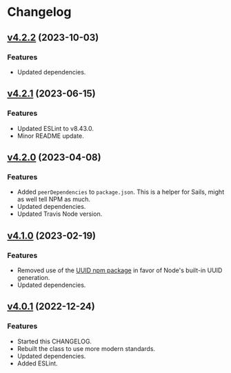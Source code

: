 # Changelog
## [v4.2.2](https://github.com/neonexus/fixted/compare/v4.2.1...v4.2.2) (2023-10-03)

### Features

* Updated dependencies.

## [v4.2.1](https://github.com/neonexus/fixted/compare/v4.2.0...v4.2.1) (2023-06-15)

### Features

* Updated ESLint to v8.43.0.
* Minor README update.

## [v4.2.0](https://github.com/neonexus/fixted/compare/v4.1.0...v4.2.0) (2023-04-08)

### Features

* Added `peerDependencies` to `package.json`. This is a helper for Sails, might as well tell NPM as much.
* Updated dependencies.
* Updated Travis Node version.

## [v4.1.0](https://github.com/neonexus/fixted/compare/v4.0.1...v4.1.0) (2023-02-19)

### Features

* Removed use of the [UUID npm package](https://www.npmjs.com/package/uuid) in favor of Node's built-in UUID generation.
* Updated dependencies.

## [v4.0.1](https://github.com/neonexus/fixted/compare/v3.0.4...v4.0.1) (2022-12-24)

### Features

* Started this CHANGELOG.
* Rebuilt the class to use more modern standards.
* Updated dependencies.
* Added ESLint.
